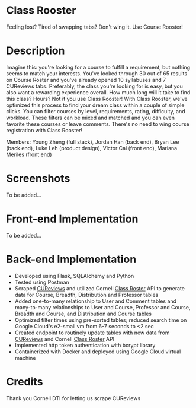 # Class Rooster
Feeling lost? Tired of swapping tabs? Don't wing it. Use Course Rooster!

# Description
Imagine this: you're looking for a course to fulfill a requirement, but nothing seems to match your interests. You've looked through 30 out of 65 results on Course Roster and you've already opened 10 syllabuses and 7 CUReviews tabs. Preferably, the class you're looking for is easy, but you also want a rewarding experience overall. How much long will it take to find this class? Hours? Not if you use Class Rooster! With Class Rooster, we've optimized this process to find your dream class within a couple of simple clicks. You can filter courses by level, requirements, rating, difficulty, and workload. These filters can be mixed and matched and you can even favorite these courses or leave comments. There's no need to wing course registration with Class Rooster!

Members: 
Young Zheng (full stack),
Jordan Han (back end),
Bryan Lee (back end),
Luke Leh (product design),
Victor Cai (front end),
Mariana Meriles (front end)

# Screenshots
To be added... 

# Front-end Implementation
To be added...

# Back-end Implementation
* Developed using Flask, SQLAlchemy and Python
* Tested using Postman
* Scraped [CUReviews](https://www.cureviews.org/) and utilized Cornell [Class Roster](https://classes.cornell.edu/browse/roster/FA22) API to generate data for Course, Breadth, Distribution and Professor tables
* Added one-to-many relationship to User and Comment tables and many-to-many relationships to User and Course, Professor and Course, Breadth and Course, and Distribution and Course tables
* Optimized filter times using pre-sorted tables; reduced search time on Google Cloud's e2-small vm from 6-7 seconds to <2 sec
* Created endpoint to routinely update tables with new data from [CUReviews](https://www.cureviews.org/) and Cornell [Class Roster](https://classes.cornell.edu/browse/roster/FA22) API
* Implemented http token authentication with bcrypt library
* Containerized with Docker and deployed using Google Cloud virtual machine

# Credits
Thank you Cornell DTI for letting us scrape CUReviews
